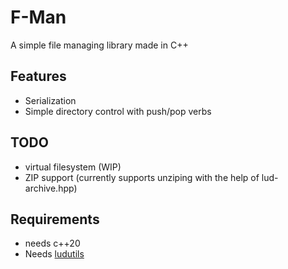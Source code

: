 # F-Man
A simple file managing library made in C++

## Features
 - Serialization
 - Simple directory control with push/pop verbs

## TODO
 - virtual filesystem (WIP)
 - ZIP support (currently supports unziping with the help of lud-archive.hpp)

## Requirements
 - needs c++20
 - Needs [ludutils](https://github.com/ludvij/Lud_Utils)